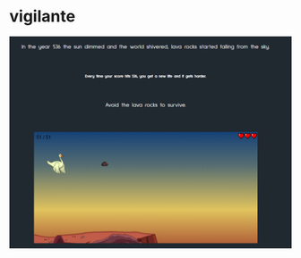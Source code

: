 # vigilante

![screenshot of Swan game](https://github.com/jasminesis/vigilante/blob/master/docs/swan-snip.png)